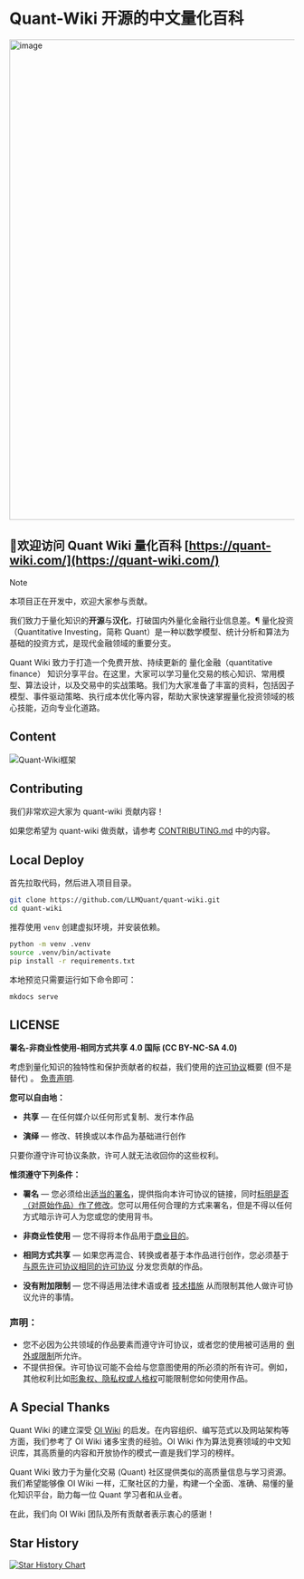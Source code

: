 # Quant-Wiki 开源的中文量化百科

<img width="848" alt="image" src="https://github.com/user-attachments/assets/6d3b37b3-1bf3-4452-9833-f864c597c00d" />

## 👏欢迎访问 Quant Wiki 量化百科  [https://quant-wiki.com/](https://quant-wiki.com/)


> [!NOTE]
> 本项目正在开发中，欢迎大家参与贡献。

我们致力于量化知识的**开源**与**汉化**，打破国内外量化金融行业信息差。¶
量化投资（Quantitative Investing，简称 Quant）是一种以数学模型、统计分析和算法为基础的投资方式，是现代金融领域的重要分支。

Quant Wiki 致力于打造一个免费开放、持续更新的 量化金融（quantitative finance） 知识分享平台。在这里，大家可以学习量化交易的核心知识、常用模型、算法设计，以及交易中的实战策略。我们为大家准备了丰富的资料，包括因子模型、事件驱动策略、执行成本优化等内容，帮助大家快速掌握量化投资领域的核心技能，迈向专业化道路。

## **Content**

![Quant-Wiki框架](https://fastly.jsdelivr.net/gh/bucketio/img12@main/2025/01/21/1737422354226-7661075b-8ae2-4716-9569-7c8ec95323ae.png)

## Contributing

我们非常欢迎大家为 quant-wiki 贡献内容！

如果您希望为 quant-wiki 做贡献，请参考 [CONTRIBUTING.md](.github/CONTRIBUTING.md) 中的内容。

## Local Deploy

首先拉取代码，然后进入项目目录。

```bash
git clone https://github.com/LLMQuant/quant-wiki.git
cd quant-wiki
```

推荐使用 `venv` 创建虚拟环境，并安装依赖。

```bash
python -m venv .venv
source .venv/bin/activate
pip install -r requirements.txt
```

本地预览只需要运行如下命令即可：

```bash
mkdocs serve
```

## LICENSE

**署名-非商业性使用-相同方式共享 4.0 国际 (CC BY-NC-SA 4.0)**

考虑到量化知识的独特性和保护贡献者的权益，我们使用的[许可协议](https://creativecommons.org/licenses/by-nc-sa/4.0/legalcode.zh-Hans)概要 (但不是替代) 。 [免责声明](https://creativecommons.org/licenses/by-nc-sa/4.0/deed.zh#).

**您可以自由地：**

- **共享** — 在任何媒介以任何形式复制、发行本作品

- **演绎** — 修改、转换或以本作品为基础进行创作

只要你遵守许可协议条款，许可人就无法收回你的这些权利。

**惟须遵守下列条件：**

- **署名** — 您必须给出[适当的署名](https://creativecommons.org/licenses/by-nc-sa/4.0/deed.zh#)，提供指向本许可协议的链接，同时[标明是否（对原始作品）作了修改](https://creativecommons.org/licenses/by-nc-sa/4.0/deed.zh#)。您可以用任何合理的方式来署名，但是不得以任何方式暗示许可人为您或您的使用背书。
- **非商业性使用** — 您不得将本作品用于[商业目的](https://creativecommons.org/licenses/by-nc-sa/4.0/deed.zh#)。
- **相同方式共享** — 如果您再混合、转换或者基于本作品进行创作，您必须基于[与原先许可协议相同的许可协议](https://creativecommons.org/licenses/by-nc-sa/4.0/deed.zh#) 分发您贡献的作品。

- **没有附加限制** — 您不得适用法律术语或者 [技术措施](https://creativecommons.org/licenses/by-nc-sa/4.0/deed.zh#) 从而限制其他人做许可协议允许的事情。

### 声明：

- 您不必因为公共领域的作品要素而遵守许可协议，或者您的使用被可适用的 [例外或限制](https://creativecommons.org/licenses/by-nc-sa/4.0/deed.zh#)所允许。
- 不提供担保。许可协议可能不会给与您意图使用的所必须的所有许可。例如，其他权利比如[形象权、隐私权或人格权](https://creativecommons.org/licenses/by-nc-sa/4.0/deed.zh#)可能限制您如何使用作品。

## A Special Thanks

Quant Wiki 的建立深受 [OI Wiki](https://oi-wiki.org/) 的启发。在内容组织、编写范式以及网站架构等方面，我们参考了 OI Wiki 诸多宝贵的经验。OI Wiki 作为算法竞赛领域的中文知识库，其高质量的内容和开放协作的模式一直是我们学习的榜样。

Quant Wiki 致力于为量化交易 (Quant) 社区提供类似的高质量信息与学习资源。我们希望能够像 OI Wiki 一样，汇聚社区的力量，构建一个全面、准确、易懂的量化知识平台，助力每一位 Quant 学习者和从业者。

在此，我们向 OI Wiki 团队及所有贡献者表示衷心的感谢！

## Star History

[![Star History Chart](https://api.star-history.com/svg?repos=LLMQuant/quant-wiki&type=Date)](https://star-history.com/#LLMQuant/quant-wiki&Date)